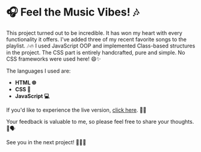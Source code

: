 # 🎧 Feel the Music Vibes! 🎶

This project turned out to be incredible. It has won my heart with every functionality it offers. 
I've added three of my recent favorite songs to the playlist. 🎶🔥 
I used JavaScript OOP and implemented Class-based structures in the project. The CSS part is entirely handcrafted, pure and simple. No CSS frameworks were used here! 😄✨

The languages I used are:
- **HTML 🌐**
- **CSS 🎨**
- **JavaScript 💻**


If you'd like to experience the live version, [click here](https://sound-player-woad.vercel.app/). 🎉🔗 

Your feedback is valuable to me, so please feel free to share your thoughts. 🙌🗣️

See you in the next project! 🌟👋😊
